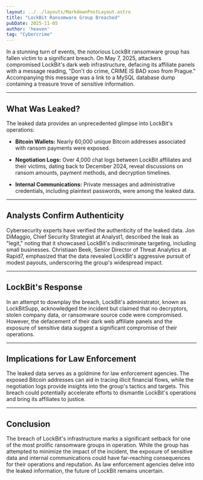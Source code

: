```yaml
---
layout: ../../layouts/MarkdownPostLayout.astro
title: "LockBit Ransomware Group Breached"
pubDate: 2025-11-05
author: 'heaven'
tag: "Cybercrime"
---
```


In a stunning turn of events, the notorious LockBit ransomware group has fallen victim to a significant breach. On May 7, 2025, attackers compromised LockBit's dark web infrastructure, defacing its affiliate panels with a message reading, "Don't do crime, CRIME IS BAD xoxo from Prague." Accompanying this message was a link to a MySQL database dump containing a treasure trove of sensitive information.

---

## What Was Leaked?

The leaked data provides an unprecedented glimpse into LockBit's operations:

* **Bitcoin Wallets:** Nearly 60,000 unique Bitcoin addresses associated with ransom payments were exposed.

* **Negotiation Logs:** Over 4,000 chat logs between LockBit affiliates and their victims, dating back to December 2024, reveal discussions on ransom amounts, payment methods, and decryption timelines.

* **Internal Communications:** Private messages and administrative credentials, including plaintext passwords, were among the leaked data.

---

## Analysts Confirm Authenticity

Cybersecurity experts have verified the authenticity of the leaked data. Jon DiMaggio, Chief Security Strategist at Analyst1, described the leak as "legit," noting that it showcased LockBit's indiscriminate targeting, including small businesses. Christiaan Beek, Senior Director of Threat Analytics at Rapid7, emphasized that the data revealed LockBit's aggressive pursuit of modest payouts, underscoring the group's widespread impact.

---

## LockBit's Response

In an attempt to downplay the breach, LockBit's administrator, known as LockBitSupp, acknowledged the incident but claimed that no decryptors, stolen company data, or ransomware source code were compromised. However, the defacement of their dark web affiliate panels and the exposure of sensitive data suggest a significant compromise of their operations.

---

## Implications for Law Enforcement

The leaked data serves as a goldmine for law enforcement agencies. The exposed Bitcoin addresses can aid in tracing illicit financial flows, while the negotiation logs provide insights into the group's tactics and targets. This breach could potentially accelerate efforts to dismantle LockBit's operations and bring its affiliates to justice.

---

## Conclusion

The breach of LockBit's infrastructure marks a significant setback for one of the most prolific ransomware groups in operation. While the group has attempted to minimize the impact of the incident, the exposure of sensitive data and internal communications could have far-reaching consequences for their operations and reputation. As law enforcement agencies delve into the leaked information, the future of LockBit remains uncertain.
